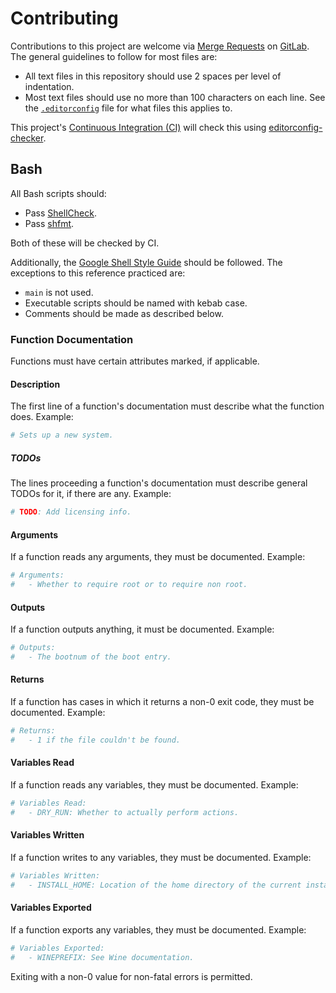 # Contributing
Contributions to this project are welcome via [Merge Requests](https://docs.gitlab.com/ee/user/project/merge_requests/creating_merge_requests.html) on [GitLab](https://gitlab.com/). The general guidelines to follow for most files are:
- All text files in this repository should use 2 spaces per level of indentation.
- Most text files should use no more than 100 characters on each line. See the [`.editorconfig`](.editorconfig) file for what files this applies to.

This project's [Continuous Integration (CI)](https://docs.gitlab.com/ee/ci/) will check this using [editorconfig-checker](https://github.com/editorconfig-checker/editorconfig-checker).

## Bash
All Bash scripts should:
- Pass [ShellCheck](https://github.com/koalaman/shellcheck).
- Pass [shfmt](https://github.com/mvdan/sh#shfmt).

Both of these will be checked by CI.

Additionally, the [Google Shell Style Guide](https://google.github.io/styleguide/shell.xml) should be followed. The exceptions to this reference practiced are:
- `main` is not used.
- Executable scripts should be named with kebab case.
- Comments should be made as described below.

### Function Documentation
Functions must have certain attributes marked, if applicable.

#### Description
The first line of a function's documentation must describe what the function does. Example:
```bash
# Sets up a new system.
```

##### TODOs
The lines proceeding a function's documentation must describe general TODOs for it, if there are any. Example:
```bash
# TODO: Add licensing info.
```

#### Arguments
If a function reads any arguments, they must be documented. Example:
```bash
# Arguments:
#   - Whether to require root or to require non root.
```

#### Outputs
If a function outputs anything, it must be documented. Example:
```bash
# Outputs:
#   - The bootnum of the boot entry.
```

#### Returns
If a function has cases in which it returns a non-0 exit code, they must be documented. Example:
```bash
# Returns:
#   - 1 if the file couldn't be found.
```

#### Variables Read
If a function reads any variables, they must be documented. Example:
```bash
# Variables Read:
#   - DRY_RUN: Whether to actually perform actions.
```

#### Variables Written
If a function writes to any variables, they must be documented. Example:
```bash
# Variables Written:
#   - INSTALL_HOME: Location of the home directory of the current install user.
```

#### Variables Exported
If a function exports any variables, they must be documented. Example:
```bash
# Variables Exported:
#   - WINEPREFIX: See Wine documentation.
```

Exiting with a non-0 value for non-fatal errors is permitted.
